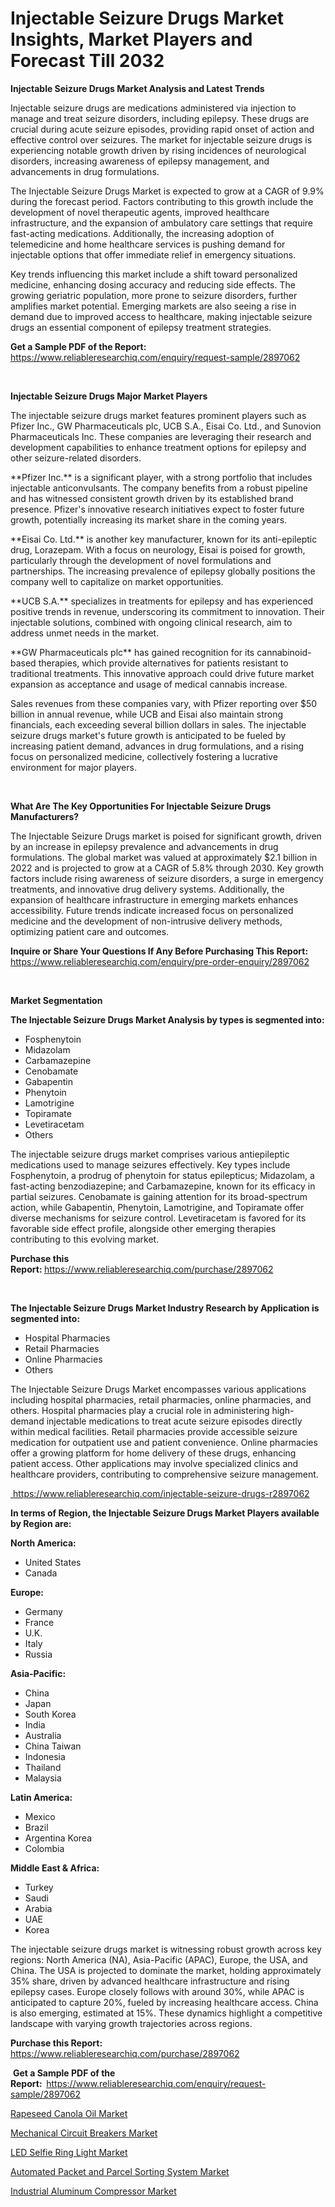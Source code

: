 <p><h1>Injectable Seizure Drugs Market Insights, Market Players and Forecast Till 2032</h1></p><p><strong>Injectable Seizure Drugs Market Analysis and Latest Trends</strong></p>
<p><p>Injectable seizure drugs are medications administered via injection to manage and treat seizure disorders, including epilepsy. These drugs are crucial during acute seizure episodes, providing rapid onset of action and effective control over seizures. The market for injectable seizure drugs is experiencing notable growth driven by rising incidences of neurological disorders, increasing awareness of epilepsy management, and advancements in drug formulations. </p><p>The Injectable Seizure Drugs Market is expected to grow at a CAGR of 9.9% during the forecast period. Factors contributing to this growth include the development of novel therapeutic agents, improved healthcare infrastructure, and the expansion of ambulatory care settings that require fast-acting medications. Additionally, the increasing adoption of telemedicine and home healthcare services is pushing demand for injectable options that offer immediate relief in emergency situations. </p><p>Key trends influencing this market include a shift toward personalized medicine, enhancing dosing accuracy and reducing side effects. The growing geriatric population, more prone to seizure disorders, further amplifies market potential. Emerging markets are also seeing a rise in demand due to improved access to healthcare, making injectable seizure drugs an essential component of epilepsy treatment strategies.</p></p>
<p><strong>Get a Sample PDF of the Report:&nbsp;</strong> <a href="https://www.reliableresearchiq.com/enquiry/request-sample/2897062?utm_campaign=114&utm_medium=2&utm_source=Github&utm_content=ia&utm_term=15032025&utm_id=injectable-seizure-drugs">https://www.reliableresearchiq.com/enquiry/request-sample/2897062</a></p>
<p>&nbsp;</p>
<p><strong>Injectable Seizure Drugs Major Market Players</strong></p>
<p><p>The injectable seizure drugs market features prominent players such as Pfizer Inc., GW Pharmaceuticals plc, UCB S.A., Eisai Co. Ltd., and Sunovion Pharmaceuticals Inc. These companies are leveraging their research and development capabilities to enhance treatment options for epilepsy and other seizure-related disorders.</p><p>**Pfizer Inc.** is a significant player, with a strong portfolio that includes injectable anticonvulsants. The company benefits from a robust pipeline and has witnessed consistent growth driven by its established brand presence. Pfizer's innovative research initiatives expect to foster future growth, potentially increasing its market share in the coming years.</p><p>**Eisai Co. Ltd.** is another key manufacturer, known for its anti-epileptic drug, Lorazepam. With a focus on neurology, Eisai is poised for growth, particularly through the development of novel formulations and partnerships. The increasing prevalence of epilepsy globally positions the company well to capitalize on market opportunities.</p><p>**UCB S.A.** specializes in treatments for epilepsy and has experienced positive trends in revenue, underscoring its commitment to innovation. Their injectable solutions, combined with ongoing clinical research, aim to address unmet needs in the market.</p><p>**GW Pharmaceuticals plc** has gained recognition for its cannabinoid-based therapies, which provide alternatives for patients resistant to traditional treatments. This innovative approach could drive future market expansion as acceptance and usage of medical cannabis increase.</p><p>Sales revenues from these companies vary, with Pfizer reporting over $50 billion in annual revenue, while UCB and Eisai also maintain strong financials, each exceeding several billion dollars in sales. The injectable seizure drugs market's future growth is anticipated to be fueled by increasing patient demand, advances in drug formulations, and a rising focus on personalized medicine, collectively fostering a lucrative environment for major players.</p></p>
<p>&nbsp;</p>
<p><strong>What Are The Key Opportunities For Injectable Seizure Drugs Manufacturers?</strong></p>
<p><p>The Injectable Seizure Drugs market is poised for significant growth, driven by an increase in epilepsy prevalence and advancements in drug formulations. The global market was valued at approximately $2.1 billion in 2022 and is projected to grow at a CAGR of 5.8% through 2030. Key growth factors include rising awareness of seizure disorders, a surge in emergency treatments, and innovative drug delivery systems. Additionally, the expansion of healthcare infrastructure in emerging markets enhances accessibility. Future trends indicate increased focus on personalized medicine and the development of non-intrusive delivery methods, optimizing patient care and outcomes.</p></p>
<p><strong>Inquire or Share Your Questions If Any Before Purchasing This Report:</strong> <a href="https://www.reliableresearchiq.com/enquiry/pre-order-enquiry/2897062?utm_campaign=114&utm_medium=2&utm_source=Github&utm_content=ia&utm_term=15032025&utm_id=injectable-seizure-drugs">https://www.reliableresearchiq.com/enquiry/pre-order-enquiry/2897062</a></p>
<p>&nbsp;</p>
<p><strong>Market Segmentation</strong></p>
<p><strong>The Injectable Seizure Drugs Market Analysis by types is segmented into:</strong></p>
<p><ul><li> Fosphenytoin</li><li>Midazolam</li><li>Carbamazepine</li><li>Cenobamate</li><li>Gabapentin</li><li>Phenytoin</li><li>Lamotrigine</li><li>Topiramate</li><li>Levetiracetam</li><li>Others </li></ul></p>
<p><p>The injectable seizure drugs market comprises various antiepileptic medications used to manage seizures effectively. Key types include Fosphenytoin, a prodrug of phenytoin for status epilepticus; Midazolam, a fast-acting benzodiazepine; and Carbamazepine, known for its efficacy in partial seizures. Cenobamate is gaining attention for its broad-spectrum action, while Gabapentin, Phenytoin, Lamotrigine, and Topiramate offer diverse mechanisms for seizure control. Levetiracetam is favored for its favorable side effect profile, alongside other emerging therapies contributing to this evolving market.</p></p>
<p><strong>Purchase this Report:&nbsp;</strong><a href="https://www.reliableresearchiq.com/purchase/2897062?utm_campaign=114&utm_medium=2&utm_source=Github&utm_content=ia&utm_term=15032025&utm_id=injectable-seizure-drugs">https://www.reliableresearchiq.com/purchase/2897062</a></p>
<p>&nbsp;</p>
<p><strong>The Injectable Seizure Drugs Market Industry Research by Application is segmented into:</strong></p>
<p><ul><li> Hospital Pharmacies</li><li>Retail Pharmacies</li><li>Online Pharmacies</li><li>Others </li></ul></p>
<p><p>The Injectable Seizure Drugs Market encompasses various applications including hospital pharmacies, retail pharmacies, online pharmacies, and others. Hospital pharmacies play a crucial role in administering high-demand injectable medications to treat acute seizure episodes directly within medical facilities. Retail pharmacies provide accessible seizure medication for outpatient use and patient convenience. Online pharmacies offer a growing platform for home delivery of these drugs, enhancing patient access. Other applications may involve specialized clinics and healthcare providers, contributing to comprehensive seizure management.</p></p>
<p><a href="https://www.reliableresearchiq.com/injectable-seizure-drugs-r2897062?utm_campaign=114&utm_medium=2&utm_source=Github&utm_content=ia&utm_term=15032025&utm_id=injectable-seizure-drugs">&nbsp;https://www.reliableresearchiq.com/injectable-seizure-drugs-r2897062</a></p>
<p><strong>In terms of Region, the Injectable Seizure Drugs Market Players available by Region are:</strong></p>
<p>
    <p> <strong> North America: </strong>
        <ul>
            <li>United States</li>
            <li>Canada</li>
        </ul>
        </p> 
    <p> <strong> Europe: </strong>
        <ul>
            <li>Germany</li>
            <li>France</li>
            <li>U.K.</li>
            <li>Italy</li>
            <li>Russia</li>
        </ul>
        </p> 
    <p> <strong> Asia-Pacific: </strong>
        <ul>
            <li>China</li>
            <li>Japan</li>
            <li>South Korea</li>
            <li>India</li>
            <li>Australia</li>
            <li>China Taiwan</li>
            <li>Indonesia</li>
            <li>Thailand</li>
            <li>Malaysia</li>
        </ul>
        </p> 
    <p> <strong> Latin America: </strong>
        <ul>
            <li>Mexico</li>
            <li>Brazil</li>
            <li>Argentina Korea</li>
            <li>Colombia</li>
        </ul>
        </p> 
    <p> <strong> Middle East & Africa: </strong>
        <ul>
            <li>Turkey</li>
            <li>Saudi</li>
            <li>Arabia</li>
            <li>UAE</li>
            <li>Korea</li>
        </ul>
    </p>
    </p>
<p><p>The injectable seizure drugs market is witnessing robust growth across key regions: North America (NA), Asia-Pacific (APAC), Europe, the USA, and China. The USA is projected to dominate the market, holding approximately 35% share, driven by advanced healthcare infrastructure and rising epilepsy cases. Europe closely follows with around 30%, while APAC is anticipated to capture 20%, fueled by increasing healthcare access. China is also emerging, estimated at 15%. These dynamics highlight a competitive landscape with varying growth trajectories across regions.</p></p>
<p><strong>Purchase this Report: </strong><a href="https://www.reliableresearchiq.com/purchase/2897062?utm_campaign=114&utm_medium=2&utm_source=Github&utm_content=ia&utm_term=15032025&utm_id=injectable-seizure-drugs">https://www.reliableresearchiq.com/purchase/2897062</a></p>
<p>&nbsp;<strong>Get a Sample PDF of the Report:&nbsp;&nbsp;</strong><a href="https://www.reliableresearchiq.com/enquiry/request-sample/2897062?utm_campaign=114&utm_medium=2&utm_source=Github&utm_content=ia&utm_term=15032025&utm_id=injectable-seizure-drugs">https://www.reliableresearchiq.com/enquiry/request-sample/2897062</a></p>
<p><strong></strong></p>
<p><p><a href="https://github.com/ebalabenoot/Market-Research-Report-List-1/blob/main/rapeseed-canola-oil-market.md?utm_campaign=114&utm_medium=2&utm_source=Github&utm_content=ia&utm_term=15032025&utm_id=injectable-seizure-drugs">Rapeseed Canola Oil Market</a></p><p><a href="https://github.com/jensanohishi/Market-Research-Report-List-1/blob/main/mechanical-circuit-breakers-market.md?utm_campaign=114&utm_medium=2&utm_source=Github&utm_content=ia&utm_term=15032025&utm_id=injectable-seizure-drugs">Mechanical Circuit Breakers Market</a></p><p><a href="https://github.com/handyiongikg/Market-Research-Report-List-1/blob/main/led-selfie-ring-light-market.md?utm_campaign=114&utm_medium=2&utm_source=Github&utm_content=ia&utm_term=15032025&utm_id=injectable-seizure-drugs">LED Selfie Ring Light Market</a></p><p><a href="https://github.com/cwasicioaie/Market-Research-Report-List-1/blob/main/automated-packet-and-parcel-sorting-system-market.md?utm_campaign=114&utm_medium=2&utm_source=Github&utm_content=ia&utm_term=15032025&utm_id=injectable-seizure-drugs">Automated Packet and Parcel Sorting System Market</a></p><p><a href="https://github.com/qianyateina/Market-Research-Report-List-1/blob/main/industrial-aluminum-compressor-market.md?utm_campaign=114&utm_medium=2&utm_source=Github&utm_content=ia&utm_term=15032025&utm_id=injectable-seizure-drugs">Industrial Aluminum Compressor Market</a></p></p>